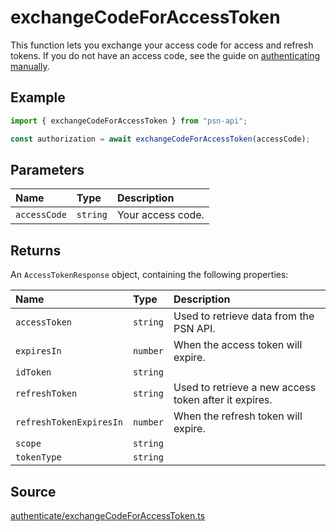 # exchangeCodeForAccessToken

This function lets you exchange your access code for access and refresh tokens. If you do not have an access code, see the guide on [authenticating manually](../../authentication/authenticating-manually).

## Example

```ts
import { exchangeCodeForAccessToken } from "psn-api";

const authorization = await exchangeCodeForAccessToken(accessCode);
```

## Parameters

| Name         | Type     | Description       |
| :----------- | :------- | :---------------- |
| `accessCode` | `string` | Your access code. |

## Returns

An `AccessTokenResponse` object, containing the following properties:

| Name                    | Type     | Description                                           |
| :---------------------- | :------- | :---------------------------------------------------- |
| `accessToken`           | `string` | Used to retrieve data from the PSN API.               |
| `expiresIn`             | `number` | When the access token will expire.                    |
| `idToken`               | `string` |                                                       |
| `refreshToken`          | `string` | Used to retrieve a new access token after it expires. |
| `refreshTokenExpiresIn` | `number` | When the refresh token will expire.                   |
| `scope`                 | `string` |                                                       |
| `tokenType`             | `string` |                                                       |

## Source

[authenticate/exchangeCodeForAccessToken.ts](https://github.com/achievements-app/psn-api/blob/main/src/authenticate/exchangeCodeForAccessToken.ts)
